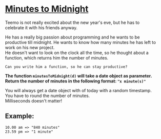 # [Minutes to Midnight](https://www.codewars.com/kata/minutes-to-midnight "https://www.codewars.com/kata/58528e9e22555d8d33000163")

Teemo is not really excited about the new year's eve, but he has to celebrate it with his friends anyway.  

He has a really big passion about programming and he wants to be productive till midnight. He wants to know how many minutes he has left to work on his new project.  
He doesn't want to look on the clock all the time, so he thought about a function, which returns him the number of minutes.  

`Can you write him a function, so he can stay productive?`  

**The function `minutesToMidnight(d)` will take a date object as parameter. Return the number of minutes in the following format: `"x minute(s)"`**  

You will always get a date object with of today with a random timestamp.  
You have to round the number of minutes.  
Milliseconds doesn't matter!

## Example:
```
10.00 am => "840 minutes"
23.59 pm => "1 minute"
```